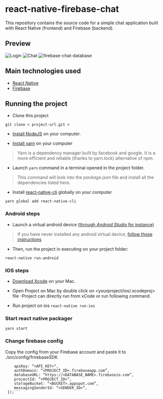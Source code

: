 # react-native-firebase-chat
This repository contains the source code for a simple chat application built with React Native (frontend) and Firebase (backend).

## Preview
![Login](https://user-images.githubusercontent.com/37612566/52701303-ed5b4d00-2f9f-11e9-9005-43ecac4916881.png)
![Chat](https://user-images.githubusercontent.com/37612566/52701303-ed5b4d00-2f9f-11e9-9005-43ecac4916881.png)
![firebase-chat-database](https://user-images.githubusercontent.com/37612566/58699010-18847380-83ba-11e9-87dc-0c071761a8ec.png)


## Main technologies used

- [React Native](https://github.com/facebook/react-native)
- [Firebase](https://console.firebase.google.com/u/0/)

## Running the project

- Clone this project
```
git clone < project-url.git >
```

- [Install NodeJS](https://nodejs.org/en/) on your computer.

- [Install yarn](https://yarnpkg.com/en/docs/install) on your computer
> Yarn is a dependency manager built by facebook and google. It is a more efficient and reliable (thanks to yarn.lock) alternative of npm.

- Launch ``` yarn ``` command in a terminal opened in the project folder.
> This command will look into the *package.json* file and install all the dependencies listed here.

- Install [react-native-cli](https://facebook.github.io/react-native/docs/getting-started.html) globally on your computer
```
yarn global add react-native-cli
```

### Android steps

- Launch a virtual android device [(through *Android Studio* for instance)](https://developer.android.com/studio/run/managing-avds.html#viewing)

> If you have never installed any android virtual device, [follow those instructions](https://developer.android.com/studio/run/managing-avds.html#createavd)

- Then, run the project in executing on your project folder:
```
react-native run-android
```

 ### IOS steps
- [Download Xcode](https://developer.apple.com/xcode/) on your Mac.

- Open Project on Mac by double click on <yourproject/ios/.xcodeproj> file
-Project can directly run from xCode or run following command.

- Run project on ios
`react-native run-ios`

### Start react native packager
`yarn start`

### Change firebase config
Copy the config from your Firebase account and paste it to ./src/config/frirebaseSDK

```firebase.initializeApp({
    apiKey: “<API_KEY>“,
    authDomain: “<PROJECT_ID>.firebaseapp.com”,
    databaseURL: “https://<DATABASE_NAME>.firebaseio.com”,
    projectId: “<PROJECT_ID>“,
    storageBucket: “<BUCKET>.appspot.com”,
    messagingSenderId: “<SENDER_ID>“,
 });```

